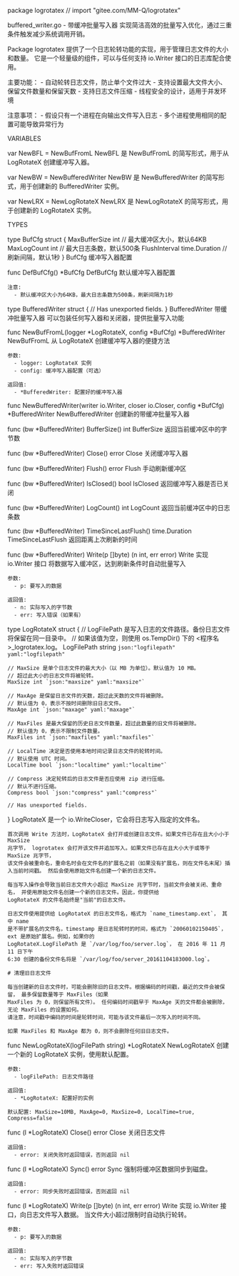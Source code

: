 package logrotatex // import "gitee.com/MM-Q/logrotatex"

buffered_writer.go - 带缓冲批量写入器 实现简洁高效的批量写入优化，通过三重条件触发减少系统调用开销。

Package logrotatex 提供了一个日志轮转功能的实现，用于管理日志文件的大小和数量。 它是一个轻量级的组件，可以与任何支持 io.Writer
接口的日志库配合使用。

主要功能： - 自动轮转日志文件，防止单个文件过大 - 支持设置最大文件大小、保留文件数量和保留天数 - 支持日志文件压缩 - 线程安全的设计，适用于并发环境

注意事项： - 假设只有一个进程在向输出文件写入日志 - 多个进程使用相同的配置可能导致异常行为

VARIABLES

var NewBFL = NewBufFromL
    NewBFL 是 NewBufFromL 的简写形式，用于从 LogRotateX 创建缓冲写入器。

var NewBW = NewBufferedWriter
    NewBW 是 NewBufferedWriter 的简写形式，用于创建新的 BufferedWriter 实例。

var NewLRX = NewLogRotateX
    NewLRX 是 NewLogRotateX 的简写形式，用于创建新的 LogRotateX 实例。


TYPES

type BufCfg struct {
	MaxBufferSize int           // 最大缓冲区大小，默认64KB
	MaxLogCount   int           // 最大日志条数，默认500条
	FlushInterval time.Duration // 刷新间隔，默认1秒
}
    BufCfg 缓冲写入器配置

func DefBufCfg() *BufCfg
    DefBufCfg 默认缓冲写入器配置

    注意:
      - 默认缓冲区大小为64KB，最大日志条数为500条，刷新间隔为1秒

type BufferedWriter struct {
	// Has unexported fields.
}
    BufferedWriter 带缓冲批量写入器 可以包装任何写入器和关闭器，提供批量写入功能

func NewBufFromL(logger *LogRotateX, config *BufCfg) *BufferedWriter
    NewBufFromL 从 LogRotateX 创建缓冲写入器的便捷方法

    参数:
      - logger: LogRotateX 实例
      - config: 缓冲写入器配置（可选）

    返回值:
      - *BufferedWriter: 配置好的缓冲写入器

func NewBufferedWriter(writer io.Writer, closer io.Closer, config *BufCfg) *BufferedWriter
    NewBufferedWriter 创建新的带缓冲批量写入器

func (bw *BufferedWriter) BufferSize() int
    BufferSize 返回当前缓冲区中的字节数

func (bw *BufferedWriter) Close() error
    Close 关闭缓冲写入器

func (bw *BufferedWriter) Flush() error
    Flush 手动刷新缓冲区

func (bw *BufferedWriter) IsClosed() bool
    IsClosed 返回缓冲写入器是否已关闭

func (bw *BufferedWriter) LogCount() int
    LogCount 返回当前缓冲区中的日志条数

func (bw *BufferedWriter) TimeSinceLastFlush() time.Duration
    TimeSinceLastFlush 返回距离上次刷新的时间

func (bw *BufferedWriter) Write(p []byte) (n int, err error)
    Write 实现 io.Writer 接口 将数据写入缓冲区，达到刷新条件时自动批量写入

    参数:
      - p: 要写入的数据

    返回值:
      - n: 实际写入的字节数
      - err: 写入错误（如果有）

type LogRotateX struct {
	// LogFilePath 是写入日志的文件路径。备份日志文件将保留在同一目录中。
	// 如果该值为空，则使用 os.TempDir() 下的 <程序名>_logrotatex.log。
	LogFilePath string `json:"logfilepath" yaml:"logfilepath"`

	// MaxSize 是单个日志文件的最大大小（以 MB 为单位）。默认值为 10 MB。
	// 超过此大小的日志文件将被轮转。
	MaxSize int `json:"maxsize" yaml:"maxsize"`

	// MaxAge 是保留日志文件的天数，超过此天数的文件将被删除。
	// 默认值为 0，表示不按时间删除旧日志文件。
	MaxAge int `json:"maxage" yaml:"maxage"`

	// MaxFiles 是最大保留的历史日志文件数量，超过此数量的旧文件将被删除。
	// 默认值为 0，表示不限制文件数量。
	MaxFiles int `json:"maxfiles" yaml:"maxfiles"`

	// LocalTime 决定是否使用本地时间记录日志文件的轮转时间。
	// 默认使用 UTC 时间。
	LocalTime bool `json:"localtime" yaml:"localtime"`

	// Compress 决定轮转后的日志文件是否应使用 zip 进行压缩。
	// 默认不进行压缩。
	Compress bool `json:"compress" yaml:"compress"`

	// Has unexported fields.
}
    LogRotateX 是一个 io.WriteCloser，它会将日志写入指定的文件名。

    首次调用 Write 方法时，LogRotateX 会打开或创建日志文件。如果文件已存在且大小小于 MaxSize
    兆字节， logrotatex 会打开该文件并追加写入。如果文件已存在且大小大于或等于 MaxSize 兆字节，
    该文件会被重命名，重命名时会在文件名的扩展名之前（如果没有扩展名，则在文件名末尾）插入当前时间戳。 然后会使用原始文件名创建一个新的日志文件。

    每当写入操作会导致当前日志文件大小超过 MaxSize 兆字节时，当前文件会被关闭、重命名， 并使用原始文件名创建一个新的日志文件。因此，你提供给
    LogRotateX 的文件名始终是"当前"的日志文件。

    日志文件使用提供给 LogRotateX 的日志文件名，格式为 `name_timestamp.ext`， 其中 name
    是不带扩展名的文件名，timestamp 是日志轮转时的时间，格式为 `20060102150405`， ext 是原始扩展名。例如，如果你的
    LogRotateX.LogFilePath 是 `/var/log/foo/server.log`， 在 2016 年 11 月 11 日下午
    6:30 创建的备份文件名将是 `/var/log/foo/server_20161104183000.log`。

    # 清理旧日志文件

    每当创建新的日志文件时，可能会删除旧的日志文件。根据编码的时间戳，最近的文件会被保留， 最多保留数量等于 MaxFiles（如果
    MaxFiles 为 0，则保留所有文件）。 任何编码时间戳早于 MaxAge 天的文件都会被删除，无论 MaxFiles 的设置如何。
    请注意，时间戳中编码的时间是轮转时间，可能与该文件最后一次写入的时间不同。

    如果 MaxFiles 和 MaxAge 都为 0，则不会删除任何旧日志文件。

func NewLogRotateX(logFilePath string) *LogRotateX
    NewLogRotateX 创建一个新的 LogRotateX 实例，使用默认配置。

    参数:
      - logFilePath: 日志文件路径

    返回值:
      - *LogRotateX: 配置好的实例

    默认配置: MaxSize=10MB, MaxAge=0, MaxSize=0, LocalTime=true, Compress=false

func (l *LogRotateX) Close() error
    Close 关闭日志文件

    返回值:
      - error: 关闭失败时返回错误，否则返回 nil

func (l *LogRotateX) Sync() error
    Sync 强制将缓冲区数据同步到磁盘。

    返回值:
      - error: 同步失败时返回错误，否则返回 nil

func (l *LogRotateX) Write(p []byte) (n int, err error)
    Write 实现 io.Writer 接口，向日志文件写入数据。 当文件大小超过限制时自动执行轮转。

    参数:
      - p: 要写入的数据

    返回值:
      - n: 实际写入的字节数
      - err: 写入失败时返回错误

